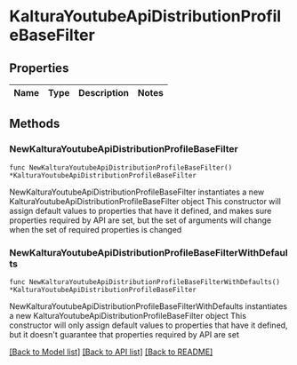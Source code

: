 # KalturaYoutubeApiDistributionProfileBaseFilter

## Properties

Name | Type | Description | Notes
------------ | ------------- | ------------- | -------------

## Methods

### NewKalturaYoutubeApiDistributionProfileBaseFilter

`func NewKalturaYoutubeApiDistributionProfileBaseFilter() *KalturaYoutubeApiDistributionProfileBaseFilter`

NewKalturaYoutubeApiDistributionProfileBaseFilter instantiates a new KalturaYoutubeApiDistributionProfileBaseFilter object
This constructor will assign default values to properties that have it defined,
and makes sure properties required by API are set, but the set of arguments
will change when the set of required properties is changed

### NewKalturaYoutubeApiDistributionProfileBaseFilterWithDefaults

`func NewKalturaYoutubeApiDistributionProfileBaseFilterWithDefaults() *KalturaYoutubeApiDistributionProfileBaseFilter`

NewKalturaYoutubeApiDistributionProfileBaseFilterWithDefaults instantiates a new KalturaYoutubeApiDistributionProfileBaseFilter object
This constructor will only assign default values to properties that have it defined,
but it doesn't guarantee that properties required by API are set


[[Back to Model list]](../README.md#documentation-for-models) [[Back to API list]](../README.md#documentation-for-api-endpoints) [[Back to README]](../README.md)


